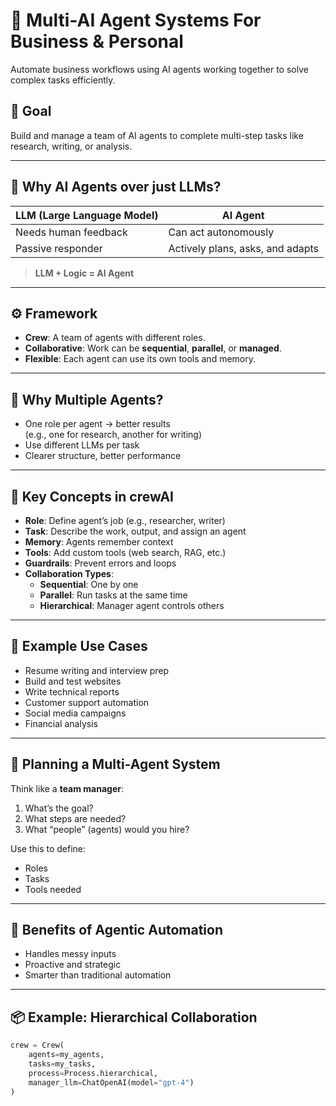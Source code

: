 # 🤖 Multi-AI Agent Systems For Business & Personal

Automate business workflows using AI agents working together to solve complex tasks efficiently.

## 🎯 Goal
Build and manage a team of AI agents to complete multi-step tasks like research, writing, or analysis.

---

## 🧠 Why AI Agents over just LLMs?

| LLM (Large Language Model) | AI Agent                         |
|----------------------------|----------------------------------|
| Needs human feedback       | Can act autonomously             |
| Passive responder          | Actively plans, asks, and adapts |

> **LLM + Logic = AI Agent**

---

## ⚙️ Framework

- **Crew**: A team of agents with different roles.
- **Collaborative**: Work can be **sequential**, **parallel**, or **managed**.
- **Flexible**: Each agent can use its own tools and memory.

---

## 🤝 Why Multiple Agents?

- One role per agent → better results  
  (e.g., one for research, another for writing)
- Use different LLMs per task
- Clearer structure, better performance

---

## 🧠 Key Concepts in crewAI

- **Role**: Define agent’s job (e.g., researcher, writer)
- **Task**: Describe the work, output, and assign an agent
- **Memory**: Agents remember context
- **Tools**: Add custom tools (web search, RAG, etc.)
- **Guardrails**: Prevent errors and loops
- **Collaboration Types**:
  - **Sequential**: One by one
  - **Parallel**: Run tasks at the same time
  - **Hierarchical**: Manager agent controls others

---

## 💼 Example Use Cases

- Resume writing and interview prep
- Build and test websites
- Write technical reports
- Customer support automation
- Social media campaigns
- Financial analysis

---

## 🧠 Planning a Multi-Agent System

Think like a **team manager**:
1. What’s the goal?
2. What steps are needed?
3. What “people” (agents) would you hire?

Use this to define:
- Roles
- Tasks
- Tools needed

---

## 🚀 Benefits of Agentic Automation

- Handles messy inputs
- Proactive and strategic
- Smarter than traditional automation

---

## 📦 Example: Hierarchical Collaboration

```python
crew = Crew(
    agents=my_agents,
    tasks=my_tasks,
    process=Process.hierarchical,
    manager_llm=ChatOpenAI(model="gpt-4")
)
